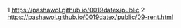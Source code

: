 1	https://pashawol.github.io/0019datex/public
2 	https://pashawol.github.io/0019datex/public/09-rent.html